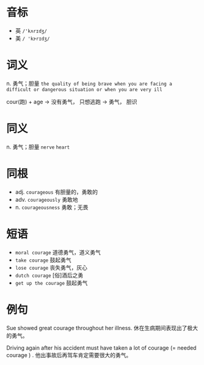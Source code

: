 # 音标

- 英 `/'kʌrɪdʒ/`
- 美 `/ 'kɝrɪdʒ/`

# 词义

n. 勇气；胆量
`the quality of being brave when you are facing a difficult or dangerous situation or when you are very ill`



cour(跑) + age → 没有勇气， 只想逃跑 → 勇气， 胆识

# 同义

n. 勇气；胆量
`nerve` `heart`

# 同根

- adj. `courageous` 有胆量的，勇敢的
- adv. `courageously` 勇敢地
- n. `courageousness` 勇敢；无畏

# 短语

- `moral courage` 道德勇气，道义勇气
- `take courage` 鼓起勇气
- `lose courage` 丧失勇气，灰心
- `dutch courage` [俗]酒后之勇
- `get up the courage` 鼓起勇气

# 例句

Sue showed great courage throughout her illness.
休在生病期间表现出了极大的勇气。

Driving again after his accident must have taken a lot of courage (= needed courage ) .
他出事故后再驾车肯定需要很大的勇气。



